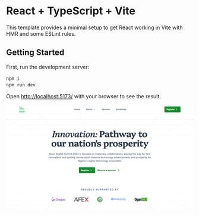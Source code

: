 # React + TypeScript + Vite

This template provides a minimal setup to get React working in Vite with HMR and some ESLint rules.

## Getting Started

First, run the development server:

```bash
npm i
npm run dev

```

Open [http://localhost:5173/](http://localhost:5173/) with your browser to see the result.

![Hero Section](./src/assets/img/readme/heroShow.png 'the result at the moment')
